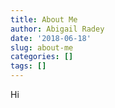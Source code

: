 ```yaml
---
title: About Me
author: Abigail Radey
date: '2018-06-18'
slug: about-me
categories: []
tags: []
---
```

Hi